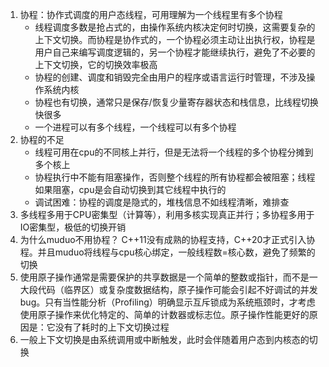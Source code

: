 1. 协程：协作式调度的用户态线程，可用理解为一个线程里有多个协程
   * 线程调度多数是抢占式的，由操作系统内核决定何时切换，这需要复杂的上下文切换。而协程是协作式的，一个协程必须主动让出执行权，协程是用户自己来编写调度逻辑的，另一个协程才能继续执行，避免了不必要的上下文切换，它的切换效率极高
   * 协程的创建、调度和销毁完全由用户的程序或语言运行时管理，不涉及操作系统内核
   * 协程也有切换，通常只是保存/恢复少量寄存器状态和栈信息，比线程切换快很多
   * 一个进程可以有多个线程，一个线程可以有多个协程
2. 协程的不足
   * 线程可用在cpu的不同核上并行，但是无法将一个线程的多个协程分摊到多个核上
   * 协程执行中不能有阻塞操作，否则整个线程的所有协程都会被阻塞；线程如果阻塞，cpu是会自动切换到其它线程中执行的
   * 调试困难：协程的调度是隐式的，堆栈信息不如线程清晰，难排查
3. 多线程多用于CPU密集型（计算等），利用多核实现真正并行；多协程多用于IO密集型，极低的切换开销
4. 为什么muduo不用协程？
   C++11没有成熟的协程支持，C++20才正式引入协程。并且muduo将线程与cpu核心绑定，一般线程数=核心数，避免了频繁的切换
5. 使用原子操作通常是需要保护的共享数据是一个简单的整数或指针，而不是一大段代码（临界区）或复杂度数据结构，原子操作可能会引起不好调试的并发bug。只有当性能分析（Profiling）明确显示互斥锁成为系统瓶颈时，才考虑使用原子操作来优化特定的、简单的计数器或标志位。原子操作性能更好的原因是：它没有了耗时的上下文切换过程
6. 一般上下文切换是由系统调用或中断触发，此时会伴随着用户态到内核态的切换